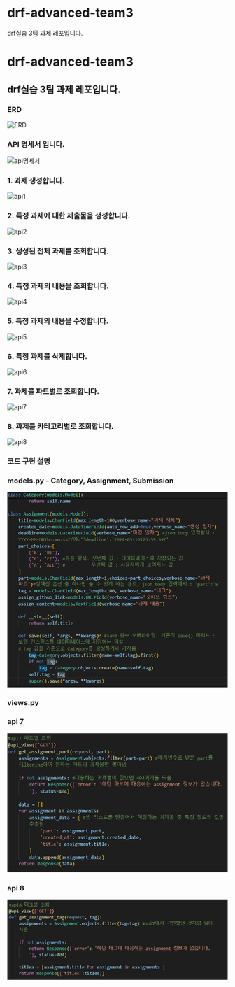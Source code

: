 # drf-advanced-team3
drf실습 3팀 과제 레포입니다.
# drf-advanced-team3
drf실습 3팀 과제 레포입니다.
---

### ERD 
![ERD](https://github.com/likelion-Inha-12/drf-advanced-team3/assets/131441769/9e414719-50ad-46bc-9826-e56275189cbc)

### API 명세서 입니다.
![api명세서](https://github.com/likelion-Inha-12/drf-advanced-team3/assets/131441769/9ddff02e-be0f-4ab0-8d4e-52af43c7dccf)

### 1. 과제 생성합니다. 
![api1](https://github.com/likelion-Inha-12/drf-advanced-team3/assets/131441769/5e151160-f45a-4a0c-b2ab-39d76b3aad03)

### 2. 특정 과제에 대한 제출물을 생성합니다.
![api2](https://github.com/likelion-Inha-12/drf-advanced-team3/assets/131441769/08ca3392-ee21-4753-b6d2-409bb7d886f9)

### 3. 생성된 전체 과제를 조회합니다.
![api3](https://github.com/likelion-Inha-12/drf-advanced-team3/assets/131441769/857141a2-2dbc-481d-998c-fa887a6a7eb6)

### 4. 특정 과제의 내용을 조회합니다.
![api4](https://github.com/likelion-Inha-12/drf-advanced-team3/assets/131441769/83a5879e-2efc-480d-933a-06ba464897da)

### 5. 특정 과제의 내용을 수정합니다.
![api5](https://github.com/likelion-Inha-12/drf-advanced-team3/assets/131441769/7194f5a2-7831-427b-8a31-48e86220ca11)

### 6. 특정 과제를 삭제합니다.
![api6](https://github.com/likelion-Inha-12/drf-advanced-team3/assets/131441769/e8e0f161-c0df-4226-bf39-611cf5d8946b)

### 7. 과제를 파트별로 조회합니다.
![api7](https://github.com/likelion-Inha-12/drf-advanced-team3/assets/131441769/69b865cc-32dc-4268-ac2f-dccdd730d80b)

### 8. 과제를 카테고리별로 조회합니다.
![api8](https://github.com/likelion-Inha-12/drf-advanced-team3/assets/131441769/49f68a4d-f3a7-477c-976a-b944b14a9d2a)


### 코드 구현 설명

### models.py - Category, Assignment, Submission

![s_model](./image/s_model.png)

### views.py

### api 7 
![s_model](./image/s_api7.png)

### api 8 
![s_model](./image/s_api8.png)